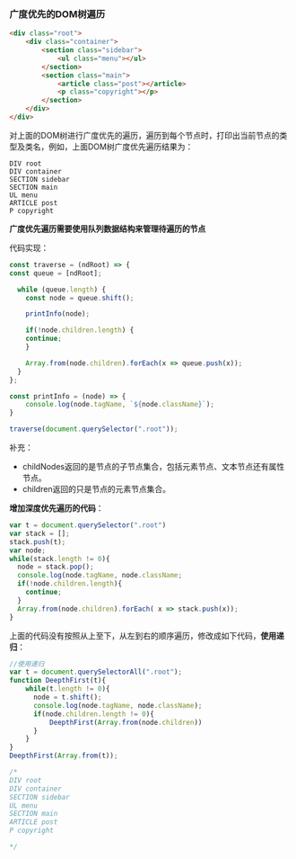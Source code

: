 ### 广度优先的DOM树遍历

```html
<div class="root">
    <div class="container">
        <section class="sidebar">
            <ul class="menu"></ul>
        </section>
        <section class="main">
            <article class="post"></article>
            <p class="copyright"></p>
        </section>
    </div>
</div>
```

对上面的DOM树进行广度优先的遍历，遍历到每个节点时，打印出当前节点的类型及类名，例如，上面DOM树广度优先遍历结果为：

```
DIV root
DIV container
SECTION sidebar
SECTION main
UL menu
ARTICLE post
P copyright
```

__广度优先遍历需要使用队列数据结构来管理待遍历的节点__

代码实现：

```javascript
const traverse = (ndRoot) => {
const queue = [ndRoot];

  while (queue.length) {
    const node = queue.shift();

    printInfo(node);

    if(!node.children.length) {
    continue;
    }

    Array.from(node.children).forEach(x => queue.push(x));
  }
};

const printInfo = (node) => {
	console.log(node.tagName, `${node.className}`);
}

traverse(document.querySelector(".root"));
```

补充：

- childNodes返回的是节点的子节点集合，包括元素节点、文本节点还有属性节点。
- children返回的只是节点的元素节点集合。



__增加深度优先遍历的代码__：

```javascript
var t = document.querySelector(".root")
var stack = [];
stack.push(t);
var node;
while(stack.length != 0){
  node = stack.pop();
  console.log(node.tagName, node.className;
  if(!node.children.length){
    continue;
  } 
  Array.from(node.children).forEach( x => stack.push(x));
}
```

上面的代码没有按照从上至下，从左到右的顺序遍历，修改成如下代码，__使用递归__：

```javascript
//使用递归
var t = document.querySelectorAll(".root");
function DeepthFirst(t){			
	while(t.length != 0){
      node = t.shift();
      console.log(node.tagName, node.className);
      if(node.children.length != 0){
          DeepthFirst(Array.from(node.children))
      } 
	}
}
DeepthFirst(Array.from(t));

/*
DIV root
DIV container
SECTION sidebar
UL menu
SECTION main
ARTICLE post
P copyright

*/
```



